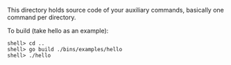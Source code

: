 This directory holds source code of your auxiliary commands, basically one
command per directory.

To build (take hello as an example):

    shell> cd ..
    shell> go build ./bins/examples/hello
    shell> ./hello
